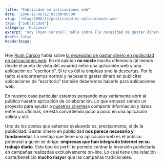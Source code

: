 ```yaml
---
title: "Publicidad en aplicaciones web"
date: '2006-12-06T12:03:00+00:00'
slug: '/blog/2006/12/publicidad-en-aplicaciones-web'
tags: ["publicidad"]
category: 'business'
excerpt: "Hoy [Ryan Carson]( habla sobre [la necesidad de gastar dinero en publicidad en aplicaciones web]("
draft: false
headerImage:
---
```

Hoy [Ryan Carson](http://www.carsonified.com) habla sobre [la necesidad de gastar dinero en publicidad en aplicaciones web](http://www.carsonified.com/biz-tips/do-you-need-to-spend-money-on-advertising-your-web-app).
En mi opinion **no existe** mucha diferencia (al menos desde el punto de vista del usuario) entre una aplicación web y una aplicación de "escritorio". Si te es útil la empleas sino la descartas.
Por lo tanto si encontramos normal y necesario gastar dinero en publicitar aplicaciones de "escritorio" también deberemos hacerlo para aplicaciones web.

En nuestro caso particular estamos pensando muy seriamente abrir al público nuestra aplicación de colaboración.
Lo que empezó siendo un proyecto para ayudar a [nuestros clientes](http://www.gestioninmuebles.com/clientes/)a compartir información y datos entre sus oficinas, se está convirtiendo poco a poco en una aplicación sólida y útil.

Uno de los costes que estamos evaluando es, precisamente, el de la publicidad.
 Gastar dinero en publicidad **nos parece necesario y fundamental**. La ventaja que tiene una aplicación web es el público potencial a quien se dirige: **empresas que han integrado Internet en su trabajo diario**.
Este tipo de perfil te permite centrar la inversión publicitaria en campañas realizadas exclusivamente on-line. Lo cual tiene una relación coste/beneficio **mucho mayor** que las campañas tradicionales.

